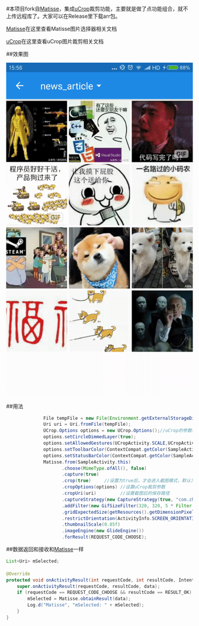 #本项目fork自[Matisse](https://github.com/zhihu/Matisse)，集成[uCrop](https://github.com/Yalantis/uCrop)裁剪功能，主要就是做了点功能组合，就不上传远程库了。大家可以在Release里下载arr包。 

[Matisse](https://github.com/zhihu/Matisse)在这里查看Matisse图片选择器相关文档

[uCrop](https://github.com/Yalantis/uCrop)在这里查看uCrop图片裁剪相关文档

##效果图

![](image/normal.gif)

##用法

```java
              File tempFile = new File(Environment.getExternalStorageDirectory(), "test.jpg"); //设置截图后的保存路径
              Uri uri = Uri.fromFile(tempFile);
              UCrop.Options options = new UCrop.Options();//uCrop的参数设置
              options.setCircleDimmedLayer(true);
              options.setAllowedGestures(UCropActivity.SCALE,UCropActivity.SCALE,UCropActivity.SCALE);
              options.setToolbarColor(ContextCompat.getColor(SampleActivity.this, R.color.zhihu_primary));
              options.setStatusBarColor(ContextCompat.getColor(SampleActivity.this, R.color.zhihu_primary_dark));
              Matisse.from(SampleActivity.this)
                     .choose(MimeType.ofAll(), false)
                     .capture(true)
                     .crop(true)     //设置为true后，才会进入截图模式，默认为false，进入为知乎普通图片选择器
                     .cropOptions(options) //设置uCrop裁剪参数
                     .cropUri(uri)         //设置截图后的保存路径
                     .captureStrategy(new CaptureStrategy(true, "com.zhihu.matisse.sample.fileprovider"))
                     .addFilter(new GifSizeFilter(320, 320, 5 * Filter.K * Filter.K))
                     .gridExpectedSize(getResources().getDimensionPixelSize(R.dimen.grid_expected_size))
                     .restrictOrientation(ActivityInfo.SCREEN_ORIENTATION_PORTRAIT)
                     .thumbnailScale(0.85f)
                     .imageEngine(new GlideEngine())
                     .forResult(REQUEST_CODE_CHOOSE);
```

##数据返回和接收和[Matisse](https://github.com/zhihu/Matisse)一样

```java
List<Uri> mSelected;

@Override
protected void onActivityResult(int requestCode, int resultCode, Intent data) {
    super.onActivityResult(requestCode, resultCode, data);
    if (requestCode == REQUEST_CODE_CHOOSE && resultCode == RESULT_OK) {
        mSelected = Matisse.obtainResult(data);
        Log.d("Matisse", "mSelected: " + mSelected);
    }
}
```
